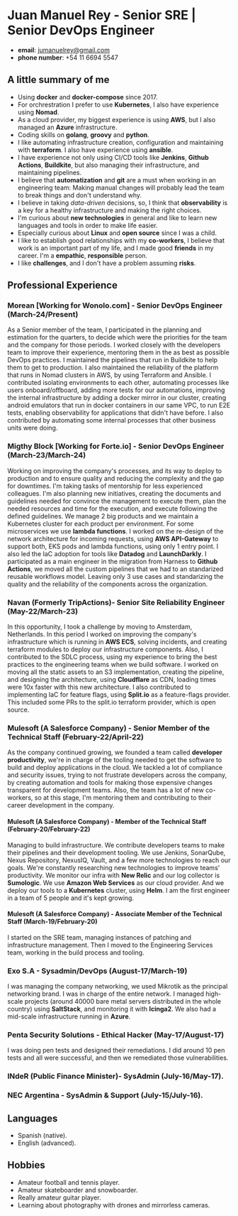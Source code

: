 # Juan Manuel Rey - Senior SRE | Senior DevOps Engineer

- **email**: jumanuelrey@gmail.com
- **phone number**: +54 11 6694 5547

## A little summary of me

- Using **docker** and **docker-compose** since 2017.
- For orchrestration I prefer to use **Kubernetes**, I also have experience using **Nomad**.
- As a cloud provider, my biggest experience is using **AWS**, but I also managed an **Azure** infrastructure.
- Coding skills on **golang**, **groovy** and **python**.
- I like automating infrastructure creation, configuration and maintaining with **terraform**. I also have experience using **ansible**.
- I have experience not only using CI/CD tools like **Jenkins**, **Github Actions**, **Buildkite**, but also managing their infrastructure, and maintaining pipelines.
- I believe that **automatization** and **git** are a must when working in an engineering team: Making manual changes will probably lead the team to break things and don't understand why.
- I believe in taking *data-driven* decisions, so, I think that **observability** is a key for a healthy infrastructure and making the right choices.
- I'm curious about **new technologies** in general and like to learn new languages and tools in order to make life easier.
- Especially curious about **Linux** and **open source** since I was a child.
- I like to establish good relationships with my **co-workers**, I believe that work is an important part of my life, and I made good **friends** in my career. I'm a **empathic**, **responsible** person.
- I like **challenges**, and I don't have a problem assuming **risks**.

## Professional Experience

### Morean [Working for Wonolo.com] - Senior DevOps Engineer (March-24/Present)

As a Senior member of the team, I participated in the planning and estimation for the quarters, to decide which were the priorities for the team and the company for those periods.
I worked closely with the developers team to improve their experience, mentoring them in the as best as possible DevOps practices. I maintained the pipelines that run in Buildkite to help them to get to production. I also maintained the reliability of the platform that runs in Nomad clusters in AWS, by using Terraform and Ansible.
I contributed isolating environments to each other, automating processes like users onboard/offboard, adding more tests for our automations, improving the internal infrastructure by adding a docker mirror in our cluster, creating android emulators that run in docker containers in our same VPC, to run E2E tests, enabling observability for applications that didn't have before. I also contributed by automating some internal processes that other business units were doing.

### Migthy Block [Working for Forte.io] - Senior DevOps Engineer (March-23/March-24)

Working on improving the company's processes, and its way to deploy to production and to ensure quality and reducing the complexity and the gap for downtimes.
I'm taking tasks of mentorship for less experienced colleagues. I'm also planning new initiatives, creating the documents and guidelines needed for convince the management to execute them, plan the needed resources and time for the execution, and execute following the defined guidelines.
We manage 2 big products and we maintain a Kubernetes cluster for each product per environment. For some microservices we use **lambda functions**.
I worked on the re-design of the network architecture for incoming requests, using **AWS API-Gateway** to support both, EKS pods and lambda functions, using only 1 entry point.
I also led the IaC adoption for tools like **Datadog** and **LaunchDarkly**.
I participated as a main engineer in the migration from Harness to **Github Actions**, we moved all the custom pipelines that we had to an standarized reusable workflows model. Leaving only 3 use cases and standarizing the quality and the reliability of the components across the organization.

### Navan (Formerly TripActions)- Senior Site Reliability Engineer (May-22/March-23)

In this opportunity, I took a challenge by moving to Amsterdam, Netherlands.
In this period I worked on improving the company's infrastructure which is running in **AWS ECS**, solving incidents, and creating terraform modules to deploy our infrastructure components.
Also, I contributed to the SDLC process, using my experience to bring the best practices to the engineering teams when we build software.
I worked on moving all the static assets to an S3 implementation, creating the pipeline, and designing the architecture, using **Cloudflare** as CDN, loading times were 10x faster with this new architecture.
I also contributed to implementing IaC for feature flags, using **Split.io** as a feature-flags provider. This included some PRs to the split.io terraform provider, which is open source.

### Mulesoft (A Salesforce Company) - Senior Member of the Technical Staff (February-22/April-22)

As the company continued growing, we founded a team called **developer productivity**, we're in charge of the tooling needed to get the software to build and deploy applications in the cloud.
We tackled a lot of compliance and security issues, trying to not frustrate developers across the company, by creating automation and tools for making those expensive changes transparent for development teams.
Also, the team has a lot of new co-workers, so at this stage, I'm mentoring them and contributing to their career development in the company.

#### Mulesoft (A Salesforce Company) - Member of the Technical Staff (February-20/February-22)

Managing to build infrastructure. We contribute developers teams to make their pipelines and their development tooling.
We use Jenkins, SonarQube, Nexus Repository, NexusIQ, Vault, and a few more technologies to reach our goals.
We're constantly researching new technologies to improve teams' productivity. We monitor our infra with **New Relic** and our log collector is  **Sumologic**.
We use **Amazon Web Services** as our cloud provider. And we deploy our tools to a **Kubernetes** cluster, using **Helm**.
I am the first engineer in a team of 5 people and it's kept growing.

#### Mulesoft (A Salesforce Company) - Associate Member of the Technical Staff (March-19/February-20)

I started on the SRE team, managing instances of patching and infrastructure management. Then I moved to the Engineering Services team, working in the build process and tooling.

### Exo S.A - Sysadmin/DevOps (August-17/March-19)

I was managing the company networking, we used Mikrotik as the principal networking brand. I was in charge of the entire network.
I managed high-scale projects (around 40000 bare metal servers distributed in the whole country) using **SaltStack**, and monitoring it with **Icinga2**.
We also had a mid-scale infrastructure running in **Azure**.

### Penta Security Solutions - Ethical Hacker (May-17/August-17)

I was doing pen tests and designed their remediations. I did around 10 pen tests and all were successful, and then we remediated those vulnerabilities.

### INdeR (Public Finance Minister)- SysAdmin (July-16/May-17).

### NEC Argentina - SysAdmin & Support (July-15/July-16).

## Languages

- Spanish (native).
- English (advanced).

## Hobbies

- Amateur football and tennis player.
- Amateur skateboarder and snowboarder.
- Really amateur guitar player.
- Learning about photography with drones and mirrorless cameras.
